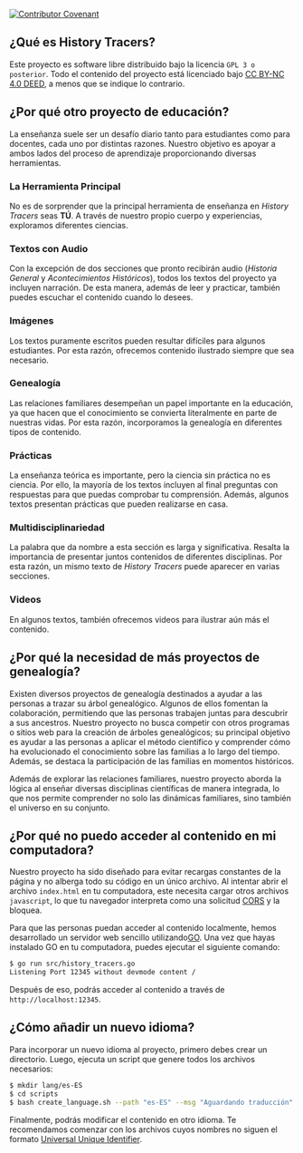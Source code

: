 [![Contributor Covenant](https://img.shields.io/badge/Contributor%20Covenant-2.1-4baaaa.svg)](CODE_OF_CONDUCT.md)

## ¿Qué es History Tracers?

Este proyecto es software libre distribuido bajo la licencia `GPL 3 o posterior`. Todo el contenido del proyecto está licenciado bajo [CC BY-NC 4.0 DEED](https://creativecommons.org/licenses/by-nc/4.0/), a menos que se indique lo contrario.

## ¿Por qué otro proyecto de educación?

La enseñanza suele ser un desafío diario tanto para estudiantes como para docentes, cada uno por distintas razones. Nuestro objetivo es apoyar a ambos lados del proceso de aprendizaje proporcionando diversas herramientas.

### La Herramienta Principal

No es de sorprender que la principal herramienta de enseñanza en *History Tracers* seas **TÚ**. A través de nuestro propio cuerpo y experiencias, exploramos diferentes ciencias.

### Textos con Audio

Con la excepción de dos secciones que pronto recibirán audio (*Historia General* y *Acontecimientos Históricos*), todos los textos del proyecto ya incluyen narración. De esta manera, además de leer y practicar, también puedes escuchar el contenido cuando lo desees.

### Imágenes

Los textos puramente escritos pueden resultar difíciles para algunos estudiantes. Por esta razón, ofrecemos contenido ilustrado siempre que sea necesario.

### Genealogía

Las relaciones familiares desempeñan un papel importante en la educación, ya que hacen que el conocimiento se convierta literalmente en parte de nuestras vidas. Por esta razón, incorporamos la genealogía en diferentes tipos de contenido.

### Prácticas

La enseñanza teórica es importante, pero la ciencia sin práctica no es ciencia. Por ello, la mayoría de los textos incluyen al final preguntas con respuestas para que puedas comprobar tu comprensión. Además, algunos textos presentan prácticas que pueden realizarse en casa.

### Multidisciplinariedad

La palabra que da nombre a esta sección es larga y significativa. Resalta la importancia de presentar juntos contenidos de diferentes disciplinas. Por esta razón, un mismo texto de *History Tracers* puede aparecer en varias secciones.

### Videos

En algunos textos, también ofrecemos videos para ilustrar aún más el contenido.


## ¿Por qué la necesidad de más proyectos de genealogía?

Existen diversos proyectos de genealogía destinados a ayudar a las personas a trazar su árbol genealógico. Algunos de ellos fomentan la colaboración, permitiendo que las personas trabajen juntas para descubrir a sus ancestros. Nuestro proyecto no busca competir con otros programas o sitios web para la creación de árboles genealógicos; su principal objetivo es ayudar a las personas a aplicar el método científico y comprender cómo ha evolucionado el conocimiento sobre las familias a lo largo del tiempo. Además, se destaca la participación de las familias en momentos históricos.

Además de explorar las relaciones familiares, nuestro proyecto aborda la lógica al enseñar diversas disciplinas científicas de manera integrada, lo que nos permite comprender no solo las dinámicas familiares, sino también el universo en su conjunto.

## ¿Por qué no puedo acceder al contenido en mi computadora?

Nuestro proyecto ha sido diseñado para evitar recargas constantes de la página y no alberga todo su código en un único archivo. Al intentar abrir el archivo `index.html` en tu computadora, este necesita cargar otros archivos `javascript`, lo que tu navegador interpreta como una solicitud [CORS](https://developer.mozilla.org/en-US/docs/Web/HTTP/CORS/Errors/CORSRequestNotHttp?utm_source=devtools&utm_medium=firefox-cors-errors&utm_campaign=default) y la bloquea.

Para que las personas puedan acceder al contenido localmente, hemos desarrollado un servidor web sencillo utilizando[GO](https://go.dev/). Una vez que hayas instalado GO en tu computadora, puedes ejecutar el siguiente comando:

```sh
$ go run src/history_tracers.go
Listening Port 12345 without devmode content /
```

Después de eso, podrás acceder al contenido a través de `http://localhost:12345`.

## ¿Cómo añadir un nuevo idioma?

Para incorporar un nuevo idioma al proyecto, primero debes crear un directorio. Luego, ejecuta un script que genere todos los archivos necesarios:

```sh
$ mkdir lang/es-ES
$ cd scripts
$ bash create_language.sh --path "es-ES" --msg "Aguardando traducción"
```

Finalmente, podrás modificar el contenido en otro idioma. Te recomendamos comenzar con los archivos cuyos nombres no siguen el formato [Universal Unique Identifier](https://developer.mozilla.org/en-US/docs/Glossary/UUID).

